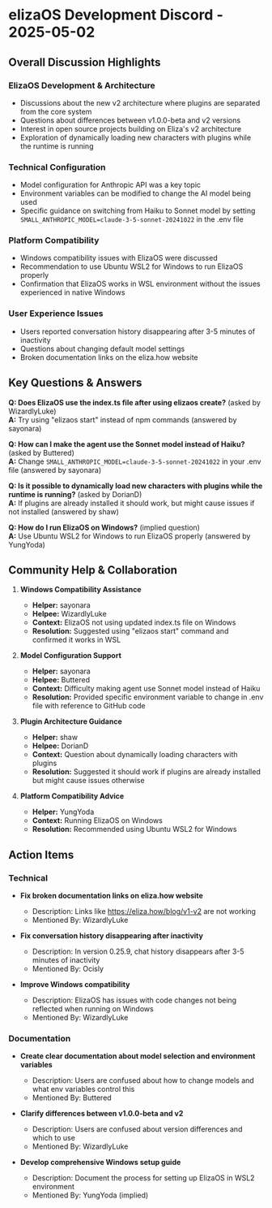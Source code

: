 # elizaOS Development Discord - 2025-05-02

## Overall Discussion Highlights

### ElizaOS Development & Architecture
- Discussions about the new v2 architecture where plugins are separated from the core system
- Questions about differences between v1.0.0-beta and v2 versions
- Interest in open source projects building on Eliza's v2 architecture
- Exploration of dynamically loading new characters with plugins while the runtime is running

### Technical Configuration
- Model configuration for Anthropic API was a key topic
- Environment variables can be modified to change the AI model being used
- Specific guidance on switching from Haiku to Sonnet model by setting `SMALL_ANTHROPIC_MODEL=claude-3-5-sonnet-20241022` in the .env file

### Platform Compatibility
- Windows compatibility issues with ElizaOS were discussed
- Recommendation to use Ubuntu WSL2 for Windows to run ElizaOS properly
- Confirmation that ElizaOS works in WSL environment without the issues experienced in native Windows

### User Experience Issues
- Users reported conversation history disappearing after 3-5 minutes of inactivity
- Questions about changing default model settings
- Broken documentation links on the eliza.how website

## Key Questions & Answers

**Q: Does ElizaOS use the index.ts file after using elizaos create?** (asked by WizardlyLuke)  
**A:** Try using "elizaos start" instead of npm commands (answered by sayonara)

**Q: How can I make the agent use the Sonnet model instead of Haiku?** (asked by Buttered)  
**A:** Change `SMALL_ANTHROPIC_MODEL=claude-3-5-sonnet-20241022` in your .env file (answered by sayonara)

**Q: Is it possible to dynamically load new characters with plugins while the runtime is running?** (asked by DorianD)  
**A:** If plugins are already installed it should work, but might cause issues if not installed (answered by shaw)

**Q: How do I run ElizaOS on Windows?** (implied question)  
**A:** Use Ubuntu WSL2 for Windows to run ElizaOS properly (answered by YungYoda)

## Community Help & Collaboration

1. **Windows Compatibility Assistance**
   - **Helper:** sayonara
   - **Helpee:** WizardlyLuke
   - **Context:** ElizaOS not using updated index.ts file on Windows
   - **Resolution:** Suggested using "elizaos start" command and confirmed it works in WSL

2. **Model Configuration Support**
   - **Helper:** sayonara
   - **Helpee:** Buttered
   - **Context:** Difficulty making agent use Sonnet model instead of Haiku
   - **Resolution:** Provided specific environment variable to change in .env file with reference to GitHub code

3. **Plugin Architecture Guidance**
   - **Helper:** shaw
   - **Helpee:** DorianD
   - **Context:** Question about dynamically loading characters with plugins
   - **Resolution:** Suggested it should work if plugins are already installed but might cause issues otherwise

4. **Platform Compatibility Advice**
   - **Helper:** YungYoda
   - **Context:** Running ElizaOS on Windows
   - **Resolution:** Recommended using Ubuntu WSL2 for Windows

## Action Items

### Technical
- **Fix broken documentation links on eliza.how website**
  - Description: Links like https://eliza.how/blog/v1-v2 are not working
  - Mentioned By: WizardlyLuke

- **Fix conversation history disappearing after inactivity**
  - Description: In version 0.25.9, chat history disappears after 3-5 minutes of inactivity
  - Mentioned By: Ocisly

- **Improve Windows compatibility**
  - Description: ElizaOS has issues with code changes not being reflected when running on Windows
  - Mentioned By: WizardlyLuke

### Documentation
- **Create clear documentation about model selection and environment variables**
  - Description: Users are confused about how to change models and what env variables control this
  - Mentioned By: Buttered

- **Clarify differences between v1.0.0-beta and v2**
  - Description: Users are confused about version differences and which to use
  - Mentioned By: WizardlyLuke

- **Develop comprehensive Windows setup guide**
  - Description: Document the process for setting up ElizaOS in WSL2 environment
  - Mentioned By: YungYoda (implied)